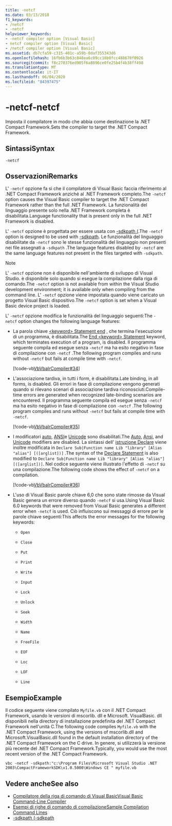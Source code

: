 ```yaml
---
title: -netcf
ms.date: 03/13/2018
f1_keywords:
- /netcf
- -netcf
helpviewer_keywords:
- -netcf compiler option [Visual Basic]
- netcf compiler option [Visual Basic]
- /netcf compiler option [Visual Basic]
ms.assetid: db7cfa59-c315-401c-a59b-0daf355343d6
ms.openlocfilehash: 16fb6b3b63c848ea6c09cc18b0fcc488670f0926
ms.sourcegitcommit: f8c270376ed905f6a8896ce0fe25b4f4b38ff498
ms.translationtype: MT
ms.contentlocale: it-IT
ms.lasthandoff: 06/04/2020
ms.locfileid: "84397475"
---
```

# <a name="-netcf"></a><span data-ttu-id="7e21d-102">-netcf</span><span class="sxs-lookup"><span data-stu-id="7e21d-102">-netcf</span></span>

<span data-ttu-id="7e21d-103">Imposta il compilatore in modo che abbia come destinazione la .NET Compact Framework.</span><span class="sxs-lookup"><span data-stu-id="7e21d-103">Sets the compiler to target the .NET Compact Framework.</span></span>

## <a name="syntax"></a><span data-ttu-id="7e21d-104">Sintassi</span><span class="sxs-lookup"><span data-stu-id="7e21d-104">Syntax</span></span>

```console
-netcf
```

## <a name="remarks"></a><span data-ttu-id="7e21d-105">Osservazioni</span><span class="sxs-lookup"><span data-stu-id="7e21d-105">Remarks</span></span>

<span data-ttu-id="7e21d-106">L' `-netcf` opzione fa sì che il compilatore di Visual Basic faccia riferimento al .NET Compact Framework anziché al .NET Framework completo.</span><span class="sxs-lookup"><span data-stu-id="7e21d-106">The `-netcf` option causes the Visual Basic compiler to target the .NET Compact Framework rather than the full .NET Framework.</span></span> <span data-ttu-id="7e21d-107">La funzionalità del linguaggio presente solo nella .NET Framework completa è disabilitata.</span><span class="sxs-lookup"><span data-stu-id="7e21d-107">Language functionality that is present only in the full .NET Framework is disabled.</span></span>

<span data-ttu-id="7e21d-108">L' `-netcf` opzione è progettata per essere usata con [-sdkpath (](sdkpath.md).</span><span class="sxs-lookup"><span data-stu-id="7e21d-108">The `-netcf` option is designed to be used with [-sdkpath](sdkpath.md).</span></span> <span data-ttu-id="7e21d-109">Le funzionalità del linguaggio disabilitate da `-netcf` sono le stesse funzionalità del linguaggio non presenti nei file assegnati a `-sdkpath` .</span><span class="sxs-lookup"><span data-stu-id="7e21d-109">The language features disabled by `-netcf` are the same language features not present in the files targeted with `-sdkpath`.</span></span>

> [!NOTE]
> <span data-ttu-id="7e21d-110">L' `-netcf` opzione non è disponibile nell'ambiente di sviluppo di Visual Studio. è disponibile solo quando si esegue la compilazione dalla riga di comando.</span><span class="sxs-lookup"><span data-stu-id="7e21d-110">The `-netcf` option is not available from within the Visual Studio development environment; it is available only when compiling from the command line.</span></span> <span data-ttu-id="7e21d-111">L' `-netcf` opzione viene impostata quando viene caricato un progetto Visual Basic dispositivo.</span><span class="sxs-lookup"><span data-stu-id="7e21d-111">The `-netcf` option is set when a Visual Basic device project is loaded.</span></span>

<span data-ttu-id="7e21d-112">L' `-netcf` opzione modifica le funzionalità del linguaggio seguenti:</span><span class="sxs-lookup"><span data-stu-id="7e21d-112">The `-netcf` option changes the following language features:</span></span>

- <span data-ttu-id="7e21d-113">La parola chiave [ \<keyword> Statement end](../../language-reference/statements/end-keyword-statement.md) , che termina l'esecuzione di un programma, è disabilitata.</span><span class="sxs-lookup"><span data-stu-id="7e21d-113">The [End \<keyword> Statement](../../language-reference/statements/end-keyword-statement.md) keyword, which terminates execution of a program, is disabled.</span></span> <span data-ttu-id="7e21d-114">Il programma seguente compila ed esegue senza `-netcf` ma ha esito negativo in fase di compilazione con `-netcf` .</span><span class="sxs-lookup"><span data-stu-id="7e21d-114">The following program compiles and runs without `-netcf` but fails at compile time with `-netcf`.</span></span>

  [!code-vb[VbVbalrCompiler#34](~/samples/snippets/visualbasic/VS_Snippets_VBCSharp/VbVbalrCompiler/VB/netcf.vb#34)]

- <span data-ttu-id="7e21d-115">L'associazione tardiva, in tutti i form, è disabilitata.</span><span class="sxs-lookup"><span data-stu-id="7e21d-115">Late binding, in all forms, is disabled.</span></span> <span data-ttu-id="7e21d-116">Gli errori in fase di compilazione vengono generati quando si rilevano scenari di associazione tardiva riconosciuti.</span><span class="sxs-lookup"><span data-stu-id="7e21d-116">Compile-time errors are generated when recognized late-binding scenarios are encountered.</span></span> <span data-ttu-id="7e21d-117">Il programma seguente compila ed esegue senza `-netcf` ma ha esito negativo in fase di compilazione con `-netcf` .</span><span class="sxs-lookup"><span data-stu-id="7e21d-117">The following program compiles and runs without `-netcf` but fails at compile time with `-netcf`.</span></span>

  [!code-vb[VbVbalrCompiler#35](~/samples/snippets/visualbasic/VS_Snippets_VBCSharp/VbVbalrCompiler/VB/OptionStrictOff.vb#35)]

- <span data-ttu-id="7e21d-118">I modificatori [auto](../../language-reference/modifiers/auto.md), [ANSI](../../language-reference/modifiers/ansi.md)e [Unicode](../../language-reference/modifiers/unicode.md) sono disabilitati.</span><span class="sxs-lookup"><span data-stu-id="7e21d-118">The [Auto](../../language-reference/modifiers/auto.md), [Ansi](../../language-reference/modifiers/ansi.md), and [Unicode](../../language-reference/modifiers/unicode.md) modifiers are disabled.</span></span> <span data-ttu-id="7e21d-119">La sintassi dell' [istruzione Declare](../../language-reference/statements/declare-statement.md) viene inoltre modificata in `Declare Sub|Function name Lib "library" [Alias "alias"] [([arglist])]` .</span><span class="sxs-lookup"><span data-stu-id="7e21d-119">The syntax of the [Declare Statement](../../language-reference/statements/declare-statement.md) is also modified to `Declare Sub|Function name Lib "library" [Alias "alias"] [([arglist])]`.</span></span> <span data-ttu-id="7e21d-120">Nel codice seguente viene illustrato l'effetto di `-netcf` su una compilazione.</span><span class="sxs-lookup"><span data-stu-id="7e21d-120">The following code shows the effect of `-netcf` on a compilation.</span></span>

  [!code-vb[VbVbalrCompiler#36](~/samples/snippets/visualbasic/VS_Snippets_VBCSharp/VbVbalrCompiler/VB/OptionStrictOff.vb#36)]

- <span data-ttu-id="7e21d-121">L'uso di Visual Basic parole chiave 6,0 che sono state rimosse da Visual Basic genera un errore diverso quando `-netcf` si usa.</span><span class="sxs-lookup"><span data-stu-id="7e21d-121">Using Visual Basic 6.0 keywords that were removed from Visual Basic generates a different error when `-netcf` is used.</span></span> <span data-ttu-id="7e21d-122">Ciò influiscono sui messaggi di errore per le parole chiave seguenti:</span><span class="sxs-lookup"><span data-stu-id="7e21d-122">This affects the error messages for the following keywords:</span></span>

  - `Open`

  - `Close`

  - `Put`

  - `Print`

  - `Write`

  - `Input`

  - `Lock`

  - `Unlock`

  - `Seek`

  - `Width`

  - `Name`

  - `FreeFile`

  - `EOF`

  - `Loc`

  - `LOF`

  - `Line`

## <a name="example"></a><span data-ttu-id="7e21d-123">Esempio</span><span class="sxs-lookup"><span data-stu-id="7e21d-123">Example</span></span>

<span data-ttu-id="7e21d-124">Il codice seguente viene compilato `Myfile.vb` con il .NET Compact Framework, usando le versioni di mscorlib. dll e Microsoft. VisualBasic. dll disponibili nella directory di installazione predefinita del .NET Compact Framework nell'unità C.</span><span class="sxs-lookup"><span data-stu-id="7e21d-124">The following code compiles `Myfile.vb` with the .NET Compact Framework, using the versions of mscorlib.dll and Microsoft.VisualBasic.dll found in the default installation directory of the .NET Compact Framework on the C drive.</span></span> <span data-ttu-id="7e21d-125">In genere, si utilizzerà la versione più recente del .NET Compact Framework.</span><span class="sxs-lookup"><span data-stu-id="7e21d-125">Typically, you would use the most recent version of the .NET Compact Framework.</span></span>

```console
vbc -netcf -sdkpath:"c:\Program Files\Microsoft Visual Studio .NET 2003\CompactFrameworkSDK\v1.0.5000\Windows CE " myfile.vb
```

## <a name="see-also"></a><span data-ttu-id="7e21d-126">Vedere anche</span><span class="sxs-lookup"><span data-stu-id="7e21d-126">See also</span></span>

- [<span data-ttu-id="7e21d-127">Compilatore della riga di comando di Visual Basic</span><span class="sxs-lookup"><span data-stu-id="7e21d-127">Visual Basic Command-Line Compiler</span></span>](index.md)
- [<span data-ttu-id="7e21d-128">Esempi di righe di comando di compilazione</span><span class="sxs-lookup"><span data-stu-id="7e21d-128">Sample Compilation Command Lines</span></span>](sample-compilation-command-lines.md)
- [<span data-ttu-id="7e21d-129">-sdkpath (</span><span class="sxs-lookup"><span data-stu-id="7e21d-129">-sdkpath</span></span>](sdkpath.md)
